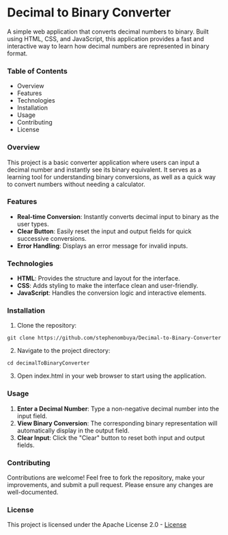# **Decimal to Binary Converter**
A simple web application that converts decimal numbers to binary. Built using HTML, CSS, and JavaScript, this application provides a fast and interactive way to learn how decimal numbers are represented in binary format.

### **Table of Contents**
- Overview
- Features
- Technologies
- Installation
- Usage
- Contributing
- License


### **Overview**
This project is a basic converter application where users can input a decimal number and instantly see its binary equivalent. It serves as a learning tool for understanding binary conversions, as well as a quick way to convert numbers without needing a calculator.


### **Features**
- **Real-time Conversion**: Instantly converts decimal input to binary as the user types.
- **Clear Button**: Easily reset the input and output fields for quick successive conversions.
- **Error Handling**: Displays an error message for invalid inputs.



### **Technologies**
- **HTML**: Provides the structure and layout for the interface.
- **CSS**: Adds styling to make the interface clean and user-friendly.
- **JavaScript**: Handles the conversion logic and interactive elements.


### **Installation**
1. Clone the repository:

```
git clone https://github.com/stephenombuya/Decimal-to-Binary-Converter
```

2. Navigate to the project directory:

```
cd decimalToBinaryConverter
```

3. Open index.html in your web browser to start using the application.



### **Usage**
1. **Enter a Decimal Number**: Type a non-negative decimal number into the input field.
2. **View Binary Conversion**: The corresponding binary representation will automatically display in the output field.
3. **Clear Input**: Click the "Clear" button to reset both input and output fields.



### **Contributing**
Contributions are welcome! Feel free to fork the repository, make your improvements, and submit a pull request. Please ensure any changes are well-documented.



### **License**
This project is licensed under the Apache License 2.0 - [License](https://github.com/stephenombuya/Decimal-to-Binary-Converter/blob/main/LICENSE)

